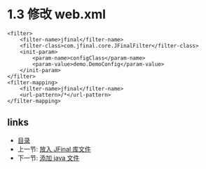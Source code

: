 # 1.3 修改 web.xml

	<filter>
		<filter-name>jfinal</filter-name>
		<filter-class>com.jfinal.core.JFinalFilter</filter-class>
		<init-param>
			<param-name>configClass</param-name>
			<param-value>demo.DemoConfig</param-value>
		</init-param>
	</filter>
	<filter-mapping>
		<filter-name>jfinal</filter-name>
		<url-pattern>/*</url-pattern>
	</filter-mapping>

## links
   * [目录](<preface.md>)
   * 上一节: [放入 JFinal 库文件](<1.2.md>)
   * 下一节: [添加 java 文件](<1.4.md>)

